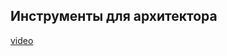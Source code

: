 ## Инструменты для архитектора

[video](https://player.softculture.cc/embed/online/GIS/GIS_10.10.12_L2-4_GIS_Tools_Kinds)